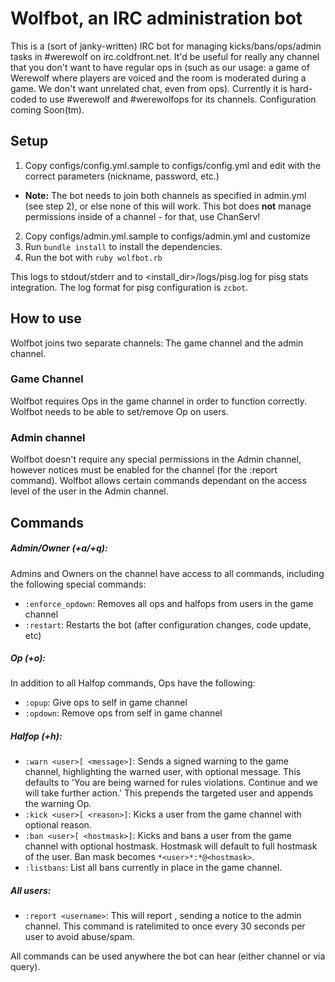 # Wolfbot, an IRC administration bot

This is a (sort of janky-written) IRC bot for managing kicks/bans/ops/admin tasks in #werewolf on irc.coldfront.net. It'd be useful for really any channel that you don't want to have regular ops in (such as our usage: a game of Werewolf where players are voiced and the room is moderated during a game. We don't want unrelated chat, even from ops). Currently it is hard-coded to use #werewolf and #werewolfops for its channels. Configuration coming Soon(tm).

## Setup
1. Copy configs/config.yml.sample to configs/config.yml and edit with the correct parameters (nickname, password, etc.)
  - **Note:** The bot needs to join both channels as specified in admin.yml (see step 2), or else none of this will work. This bot does **not** manage permissions inside of a channel - for that, use ChanServ!
2. Copy configs/admin.yml.sample to configs/admin.yml and customize
2. Run `bundle install` to install the dependencies.
3. Run the bot with `ruby wolfbot.rb`

This logs to stdout/stderr and to \<install_dir\>/logs/pisg.log for pisg stats integration. The log format for pisg configuration is `zcbot`.

## How to use
Wolfbot joins two separate channels: The game channel and the admin channel.

### Game Channel
Wolfbot requires Ops in the game channel in order to function correctly. Wolfbot needs to be able to set/remove Op on users.

### Admin channel
Wolfbot doesn't require any special permissions in the Admin channel, however notices must be enabled for the channel (for the :report command). Wolfbot allows certain commands dependant on the access level of the user in the Admin channel.

## Commands

##### Admin/Owner (+a/+q):
Admins and Owners on the channel have access to all commands, including the following special commands:
* `:enforce_opdown`: Removes all ops and halfops from users in the game channel
* `:restart`: Restarts the bot (after configuration changes, code update, etc)

##### Op (+o):
In addition to all Halfop commands, Ops have the following:
* `:opup`: Give ops to self in game channel
* `:opdown`: Remove ops from self in game channel

##### Halfop (+h):
* `:warn <user>[ <message>]`: Sends a signed warning to the game channel, highlighting the warned user, with optional message. This defaults to 'You are being warned for rules violations. Continue and we will take further action.' This prepends the targeted user and appends the warning Op.
* `:kick <user>[ <reason>]`: Kicks a user from the game channel with optional reason.
* `:ban <user>[ <hostmask>]`: Kicks and bans a user from the game channel with optional hostmask. Hostmask will default to full hostmask of the user. Ban mask becomes `*<user>*:*@<hostmask>`.
* `:listbans`: List all bans currently in place in the game channel.

##### All users:
* `:report <username>`: This will report <username>, sending a notice to the admin channel. This command is ratelimited to once every 30 seconds per user to avoid abuse/spam.

All commands can be used anywhere the bot can hear (either channel or via query).
